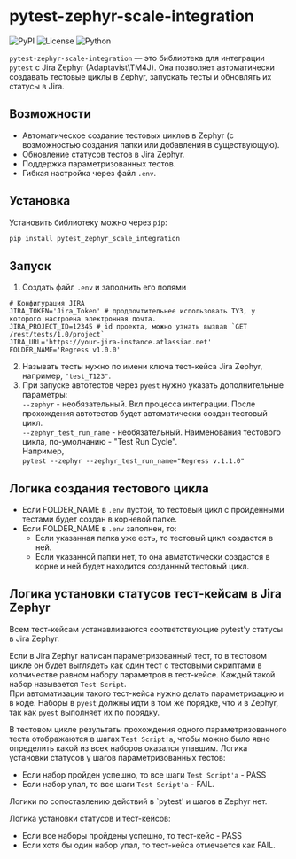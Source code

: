 # pytest-zephyr-scale-integration

![PyPI](https://img.shields.io/pypi/v/pytest-zephyr-scale-integration)
![License](https://img.shields.io/badge/license-MIT-blue.svg)
![Python](https://img.shields.io/badge/python-3.6%2B-brightgreen.svg)

`pytest-zephyr-scale-integration` — это библиотека для интеграции `pytest` с Jira Zephyr (Adaptavist\TM4J). 
Она позволяет автоматически создавать тестовые циклы в Zephyr, запускать тесты и обновлять их статусы в Jira.

## Возможности

- Автоматическое создание тестовых циклов в Zephyr (с возможностью создания папки или добавления в существующую).
- Обновление статусов тестов в Jira Zephyr.
- Поддержка параметризованных тестов.
- Гибкая настройка через файл `.env`.

## Установка

Установить библиотеку можно через `pip`:
```bash
pip install pytest_zephyr_scale_integration
```

## Запуск
1. Создать файл `.env` и заполнить его полями
```commandline
# Конфигурация JIRA
JIRA_TOKEN='Jira_Token' # продпочтительнее использовать ТУЗ, у которого настроена электронная почта.
JIRA_PROJECT_ID=12345 # id проекта, можно узнать вызвав `GET /rest/tests/1.0/project`
JIRA_URL='https://your-jira-instance.atlassian.net'
FOLDER_NAME='Regress v1.0.0'
```
2. Называть тесты нужно по имени ключа тест-кейса  Jira Zephyr, например, `"test_T123"`.
3. При запуске автотестов через `pyest` нужно указать дополнительные параметры: <br>
`--zephyr` - необязательный. Вкл процесса интеграции. После прохождения автотестов будет автоматически 
создан тестовый цикл. <br>
`--zephyr_test_run_name` - необязательный. Наименования тестового цикла, по-умолчанию - "Test Run Cycle". <br>
Например, <br>
```pytest --zephyr --zephyr_test_run_name="Regress v.1.1.0"```

## Логика создания тестового цикла
- Если FOLDER_NAME в `.env` пустой, то тестовый цикл с пройденными тестами будет создан в корневой папке.
- Если FOLDER_NAME в `.env` заполнен, то:
  - Если указанная папка уже есть, то тестовый цикл создастся в ней.
  - Если указанной папки нет, то она авматотически создастся в корне и ней будет находится созданный тестовый цикл.

## Логика установки статусов тест-кейсам в Jira Zephyr
Всем тест-кейсам устанавливаются соответствующие pytest'у статусы в Jira Zephyr. <br>

Если в Jira Zephyr написан параметризованный тест, то в тестовом 
цикле он будет выглядеть как один тест с тестовыми скриптами в 
колчичестве равном набору параметров в тест-кейсе. Каждый такой набор называется `Test Script`. <br>
При автоматизации такого тест-кейса нужно делать параметризацию и в коде. Наборы в `pyest` должны идти
в том же порядке, что и в Zephyr, так как `pyest` выполняет их по порядку.

В тестовом цикле результаты прохождения одного параметризованного теста отображаются в 
шагах `Test Script'а`, чтобы можно было явно определить какой из всех наборов оказался упавшим.
Логика установки статусов у шагов параметризованных тестов:
- Если набор пройден успешно, то все шаги `Test Script'а` - PASS
- Если набор упал, то все шаги `Test Script'а` - FAIL.

Логики по сопоставлению действий в `pytest' и шагов в Zephyr нет.

Логика установки статусов и тест-кейсов:
- Если все наборы пройдены успешно, то тест-кейс - PASS
- Если хотя бы один набор упал, то тест-кейса отмечается как FAIL.

